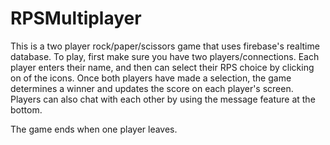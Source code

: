 # RPSMultiplayer

This is a two player rock/paper/scissors game that uses firebase's realtime database.  To play, first make sure you have two players/connections.  Each player enters their name, and then can select their RPS choice by clicking on of the icons.  Once both players have made a selection, the game determines a winner and updates the score on each player's screen.  Players can also chat with each other by using the message feature at the bottom.

The game ends when one player leaves.  